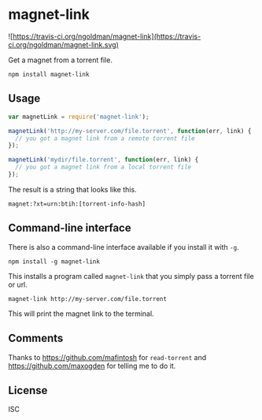 # magnet-link

![https://travis-ci.org/ngoldman/magnet-link](https://travis-ci.org/ngoldman/magnet-link.svg)

Get a magnet from a torrent file.

```
npm install magnet-link
```

## Usage

``` js
var magnetLink = require('magnet-link');

magnetLink('http://my-server.com/file.torrent', function(err, link) {
  // you got a magnet link from a remote torrent file
});

magnetLink('mydir/file.torrent', function(err, link) {
  // you got a magnet link from a local torrent file
});
```

The result is a string that looks like this.

```
magnet:?xt=urn:btih:[torrent-info-hash]
```

## Command-line interface

There is also a command-line interface available if you install it with `-g`.

```
npm install -g magnet-link
```

This installs a program called `magnet-link` that you simply pass a torrent file or url.

```
magnet-link http://my-server.com/file.torrent
```

This will print the magnet link to the terminal.

## Comments

Thanks to https://github.com/mafintosh for `read-torrent` and https://github.com/maxogden for telling me to do it.

## License

ISC

